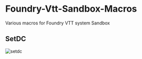 
# Foundry-Vtt-Sandbox-Macros

Various macros for Foundry VTT system Sandbox



## SetDC
![setdc](https://user-images.githubusercontent.com/81265884/112222158-a46b2d80-8c28-11eb-9104-a3233aae06fa.gif)


